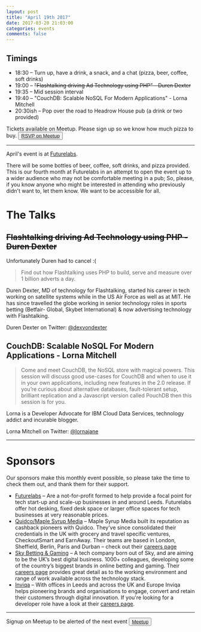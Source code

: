 ```yaml
---
layout: post
title: "April 19th 2017"
date: 2017-03-20 21:03:00
categories: events
comments: false
---
```


## Timings
* 18:30 – Turn up, have a drink, a snack, and a chat (pizza, beer, coffee, soft drinks)
* 19:00 – ~~"Flashtalking driving Ad Technology using PHP" - Duren Dexter~~
* 19:35 – Mid session interval
* 19:40 – "CouchDB: Scalable NoSQL For Modern Applications" - Lorna Mitchell
* 20:30ish – Pop over the road to Headrow House pub (a drink or two provided)

Tickets available on Meetup. Please sign up so we know how much pizza to buy. <button>[RSVP on Meetup](https://www.meetup.com/leedsphp/events/238572200/)</button>

<hr/>

April's event is at [Futurelabs](http://futurelabs.org.uk/).

There will be some bottles of beer, coffee, soft drinks, and pizza provided. This is our fourth month at Futurelabs in an attempt to open the event up to a wider audience who may not be comfortable meeting in a pub; So, please, if you know anyone who might be interested in attending who previously didn't want to, let them know. We want to be accessible for all.

# The Talks

## ~~Flashtalking driving Ad Technology using PHP - Duren Dexter~~

Unfortunately Duren had to cancel :(

> Find out how Flashtalking uses PHP to build, serve and measure over 1 billion adverts a day.

Duren Dexter, MD of technology for Flashtalking, started his career in tech working on satellite systems while in the US Air Force as well as at MIT.  He has since travelled the globe working in senior technology roles in sports betting (Betfair- Global, Skybet International) & now advertising technology with Flashtalking.

Duren Dexter on Twitter: [@dexvondexter](https://twitter.com/dexvondexter)

## CouchDB: Scalable NoSQL For Modern Applications - Lorna Mitchell

> Come and meet CouchDB, the NoSQL store with magical powers. This session will discuss good use-cases for CouchDB and when to use it in your own applications, including new features in the 2.0 release.  If you’re curious about alternative databases, fault-tolerant setup, brilliant replication and a Javascript version called PouchDB then this session is for you.

Lorna is a Developer Advocate for IBM Cloud Data Services, technology addict and incurable blogger.

Lorna Mitchell on Twitter: [@lornajane](https://twitter.com/lornajane)

<hr/>

# Sponsors

Our sponsors make this monthly event possible, so please take the time to check them out, and thank them for their support.

* [Futurelabs](http://futurelabs.org.uk/) – Are a not-for-profit formed to help provide a focal
point for tech start-up and scale-up businesses in and around Leeds. Futurelabs offer hot desking, fixed desk space or larger office spaces for tech businesses at very reasonable prices.
* [Quidco/Maple Syrup Media](https://www.maplesyrupmedia.com/our-story/) – Maple Syrup Media built its reputation as cashback pioneers with Quidco. They’ve since consolidated their credentials in the UK with grocery and travel specific ventures, CheckoutSmart and EarnAway. Their teams are based in London, Sheffield, Berlin, Paris and Durban – check out their [careers page](https://www.maplesyrupmedia.com/careers/)
* [Sky Betting & Gaming](http://skybetcareers.com/about-us) – A tech company born out of Sky, and are aiming to be the UK’s best digital business. 1000+ colleagues, developing some of the country’s biggest brands in online betting and gaming. Their [careers page](http://skybetcareers.com/) provides great detail as to the working environment and range of work available across the technology stack.
* [Inviqa](http://inviqa.com/) – With offices in Leeds and across the UK and Europe Inviqa helps pioneering brands and organisations to engage, convert and retain their customers through digital innovation. If you're looking for a developer role have a look at their [careers page](https://inviqa.com/company/careers).

<hr/>

Signup on Meetup to be alerted of the next event <button>[Meetup](https://www.meetup.com/leedsphp/)</button>
